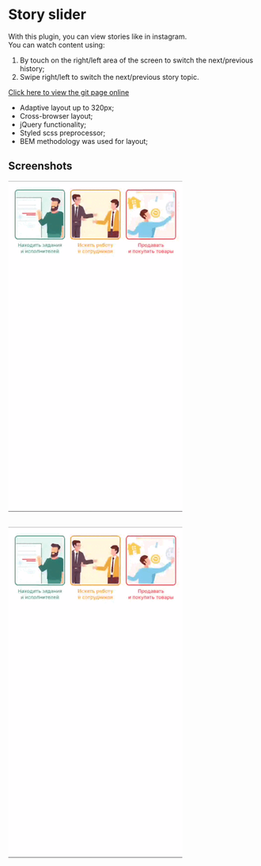 # Story slider
With this plugin, you can view stories like in instagram.
<br/>
You can watch content using:
1) By touch on the right/left area of the screen to switch the next/previous history;
2) Swipe right/left to switch the next/previous story topic.

<a href="https://viktorcoi.github.io/story-slider/">Click here to view the git page online</a>
- Adaptive layout up to 320px;
- Cross-browser layout;
- jQuery functionality;
- Styled scss preprocessor;
- BEM methodology was used for layout;

## Screenshots
<table align="center" width="100" align="center">
    <img src="./img/recordscreen.gif" width="352" height="669" alt="css3"/>
</table>
<img align="center" src="./img/recordscreen.gif" width="352" height="669" alt="css3"/>

